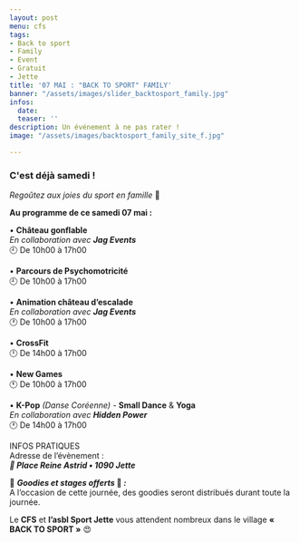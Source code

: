 ```yaml
---
layout: post
menu: cfs
tags:
- Back to sport
- Family
- Event
- Gratuit
- Jette
title: '07 MAI : "BACK TO SPORT" FAMILY'
banner: "/assets/images/slider_backtosport_family.jpg"
infos:
  date: 
  teaser: ''
description: Un événement à ne pas rater !
image: "/assets/images/backtosport_family_site_f.jpg"

---
```

### C'est déjà samedi !

_Regoûtez aux joies du sport en famille_ 🤩

**Au programme de ce samedi 07 mai :**

• **Château gonflable**  
_En collaboration avec **Jag Events**_  
🕘 De 10h00 à 17h00

• **Parcours de Psychomotricité**  
🕘 De 10h00 à 17h00

• **Animation château d’escalade**  
_En collaboration avec **Jag Events**_  
🕐 De 10h00 à 17h00

• **CrossFit**  
🕛 De 14h00 à 17h00

• **New Games**  
🕚 De 10h00 à 17h00

• **K-Pop** _(Danse Coréenne)_ - **Small Dance** & **Yoga**  
_En collaboration avec **Hidden Power**_  
🕐 De 14h00 à 17h00

INFOS PRATIQUES  
Adresse de l’évènement :  
**_📍 Place Reine Astrid • 1090 Jette_**

🎁 **_Goodies et stages offerts_ 🤩 _:_**  
A l’occasion de cette journée, des goodies seront distribués durant toute la journée.

Le **CFS** et **l’asbl Sport Jette** vous attendent nombreux dans le village **« BACK TO SPORT »** 😍
